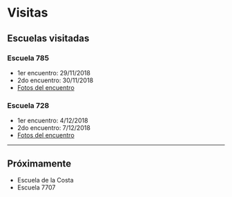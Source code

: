 # Visitas

## Escuelas visitadas

### Escuela 785
* 1er encuentro: 29/11/2018
* 2do encuentro: 30/11/2018
* [Fotos del encuentro](https://www.facebook.com/pmunpsjbsadosky2018/posts/2229117783788844)

### Escuela 728
* 1er encuentro: 4/12/2018
* 2do encuentro: 7/12/2018
* [Fotos del encuentro](https://www.facebook.com/pmunpsjbsadosky2018/posts/2239754906058465)

* * * 

## Próximamente
* Escuela de la Costa
* Escuela 7707
